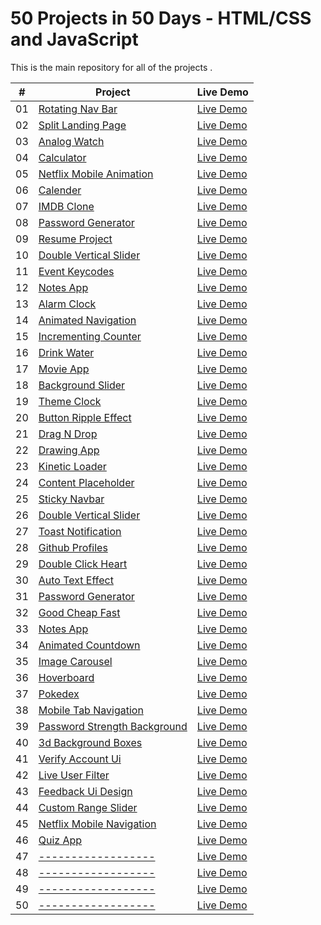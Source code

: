 # 50 Projects in 50 Days - HTML/CSS and JavaScript

This is the main repository for all of the projects .


|  #  | Project                                                                                                                     | Live Demo                                                                         |
| :-: | --------------------------------------------------------------------------------------------------------------------------- | --------------------------------------------------------------------------------- |
| 01  | [Rotating Nav Bar](https://github.com/piyushhawq/-Rotating-Navigation-bar.github.io)                             | [Live Demo](https://piyushhawq.github.io/-Rotating-Navigation-bar.github.io/)               |
| 02  | [Split Landing Page](https://github.com/piyushhawq/Split-Landing-Page.github.io)                               | [Live Demo](https://piyushhawq.github.io/Split-Landing-Page.github.io/)                |
| 03  | [Analog Watch ](https://github.com/piyushhawq/Analog-Clock.github.io)                       | [Live Demo](https://piyushhawq.github.io/Analog-Clock.github.io/) |
| 04  | [Calculator ](https://github.com/piyushhawq/Calculator.github.io)                          | [Live Demo](https://piyushhawq.github.io/Calculator.github.io/)          |
| 05  | [Netflix Mobile Animation](https://github.com/piyushhawq/Netflix-Mobile-Navigation.github.io)                               | [Live Demo](https://piyushhawq.github.io/Netflix-Mobile-Navigation.github.io/)                |
| 06  | [Calender](https://github.com/piyushhawq/Calendar.github.io)                           | [Live Demo](https://piyushhawq.github.io/Calendar.github.io/)              |
| 07  | [IMDB Clone](https://github.com/piyushhawq/HawkImdbClone.github.io)                       | [Live Demo](https://piyushhawq.github.io/HawkImdbClone.github.io/)            |
| 08  | [Password Generator ](https://github.com/piyushhawq/Password-Generator.github.io)                                         | [Live Demo](https://piyushhawq.github.io/Password-Generator.github.io/)                     |
| 09  | [Resume Project](https://github.com/piyushhawq/ResumePortfolio.github.io)                                     | [Live Demo](https://piyushhawq.github.io/ResumePortfolio.github.io/)                   |
| 10  | [Double Vertical Slider](https://github.com/piyushhawq/Double-vertical-Slider.github.io)                                         | [Live Demo](https://piyushhawq.github.io/Double-vertical-Slider.github.io/)                     |
| 11  | [Event Keycodes](https://github.com/piyushhawq/Event-Key-Code.github.io)                               | [Live Demo](https://piyushhawq.github.io/Event-Key-Code.github.io/)                |
| 12  | [Notes App](https://github.com/piyushhawq/Notes-App-Using-Local-Storage.github.io)                                   | [Live Demo](https://piyushhawq.github.io/Notes-App-Using-Local-Storage.github.io/)                  |
| 13  | [Alarm Clock](https://github.com/piyushhawq/Alarm-Clock.github.io)                   | [Live Demo](https://piyushhawq.github.io/Alarm-Clock.github.io/)          |
| 14  | [Animated Navigation](https://github.com/bradtraversy/50projects50days/tree/master/animated-navigation)                     | [Live Demo](https://50projects50days.com/projects/animated-navigation/)           |
| 15  | [Incrementing Counter](https://github.com/bradtraversy/50projects50days/tree/master/incrementing-counter)                   | [Live Demo](https://50projects50days.com/projects/incrementing-counter/)          |
| 16  | [Drink Water](https://github.com/bradtraversy/50projects50days/tree/master/drink-water)                                     | [Live Demo](https://50projects50days.com/projects/drink-water/)                   |
| 17  | [Movie App](https://github.com/bradtraversy/50projects50days/tree/master/movie-app)                                         | [Live Demo](https://50projects50days.com/projects/movie-app/)                     |
| 18  | [Background Slider](https://github.com/bradtraversy/50projects50days/tree/master/background-slider)                         | [Live Demo](https://50projects50days.com/projects/background-slider/)             |
| 19  | [Theme Clock](https://github.com/bradtraversy/50projects50days/tree/master/theme-clock)                                     | [Live Demo](https://50projects50days.com/projects/theme-clock/)                   |
| 20  | [Button Ripple Effect](https://github.com/bradtraversy/50projects50days/tree/master/button-ripple-effect)                   | [Live Demo](https://50projects50days.com/projects/button-ripple-effect/)          |
| 21  | [Drag N Drop](https://github.com/bradtraversy/50projects50days/tree/master/drag-n-drop)                                     | [Live Demo](https://50projects50days.com/projects/drag-n-drop/)                   |
| 22  | [Drawing App](https://github.com/bradtraversy/50projects50days/tree/master/drawing-app)                                     | [Live Demo](https://50projects50days.com/projects/drawing-app/)                   |
| 23  | [Kinetic Loader](https://github.com/bradtraversy/50projects50days/tree/master/kinetic-loader)                               | [Live Demo](https://50projects50days.com/projects/kinetic-loader/)                |
| 24  | [Content Placeholder](https://github.com/bradtraversy/50projects50days/tree/master/content-placeholder)                     | [Live Demo](https://50projects50days.com/projects/content-placeholder/)           |
| 25  | [Sticky Navbar](https://github.com/bradtraversy/50projects50days/tree/master/sticky-navigation)                                 | [Live Demo](https://50projects50days.com/projects/sticky-navbar/)                 |
| 26  | [Double Vertical Slider](https://github.com/bradtraversy/50projects50days/tree/master/double-vertical-slider)               | [Live Demo](https://50projects50days.com/projects/double-vertical-slider/)        |
| 27  | [Toast Notification](https://github.com/bradtraversy/50projects50days/tree/master/toast-notification)                       | [Live Demo](https://50projects50days.com/projects/toast-notification/)            |
| 28  | [Github Profiles](https://github.com/bradtraversy/50projects50days/tree/master/github-profiles)                             | [Live Demo](https://50projects50days.com/projects/github-profiles/)               |
| 29  | [Double Click Heart](https://github.com/bradtraversy/50projects50days/tree/master/double-click-heart)                       | [Live Demo](https://50projects50days.com/projects/double-click-heart/)            |
| 30  | [Auto Text Effect](https://github.com/bradtraversy/50projects50days/tree/master/auto-text-effect)                           | [Live Demo](https://50projects50days.com/projects/auto-text-effect/)              |
| 31  | [Password Generator](https://github.com/bradtraversy/50projects50days/tree/master/password-generator)                       | [Live Demo](https://50projects50days.com/projects/password-generator/)            |
| 32  | [Good Cheap Fast](https://github.com/bradtraversy/50projects50days/tree/master/good-cheap-fast)                             | [Live Demo](https://50projects50days.com/projects/good-cheap-fast/)               |
| 33  | [Notes App](https://github.com/bradtraversy/50projects50days/tree/master/notes-app)                                         | [Live Demo](https://50projects50days.com/projects/notes-app/)                     |
| 34  | [Animated Countdown](https://github.com/bradtraversy/50projects50days/tree/master/animated-countdown)                       | [Live Demo](https://50projects50days.com/projects/animated-countdown/)            |
| 35  | [Image Carousel](https://github.com/bradtraversy/50projects50days/tree/master/image-carousel)                               | [Live Demo](https://50projects50days.com/projects/image-carousel/)                |
| 36  | [Hoverboard](https://github.com/bradtraversy/50projects50days/tree/master/hoverboard)                                       | [Live Demo](https://50projects50days.com/projects/hoverboard/)                    |
| 37  | [Pokedex](https://github.com/bradtraversy/50projects50days/tree/master/pokedex)                                             | [Live Demo](https://50projects50days.com/projects/pokedex/)                       |
| 38  | [Mobile Tab Navigation](https://github.com/bradtraversy/50projects50days/tree/master/mobile-tab-navigation)                 | [Live Demo](https://50projects50days.com/projects/mobile-tab-navigation/)         |
| 39  | [Password Strength Background](https://github.com/bradtraversy/50projects50days/tree/master/password-strength-background)   | [Live Demo](https://50projects50days.com/projects/password-strength-background/)  |
| 40  | [3d Background Boxes](https://github.com/bradtraversy/50projects50days/tree/master/3d-boxes-background)                     | [Live Demo](https://50projects50days.com/projects/3d-background-boxes/)           |
| 41  | [Verify Account Ui](https://github.com/bradtraversy/50projects50days/tree/master/verify-account-ui)                         | [Live Demo](https://50projects50days.com/projects/verify-account-ui/)             |
| 42  | [Live User Filter](https://github.com/bradtraversy/50projects50days/tree/master/live-user-filter)                           | [Live Demo](https://50projects50days.com/projects/live-user-filter/)              |
| 43  | [Feedback Ui Design](https://github.com/bradtraversy/50projects50days/tree/master/feedback-ui-design)                       | [Live Demo](https://50projects50days.com/projects/feedback-ui-design/)            |
| 44  | [Custom Range Slider](https://github.com/bradtraversy/50projects50days/tree/master/custom-range-slider)                     | [Live Demo](https://50projects50days.com/projects/custom-range-slider/)           |
| 45  | [Netflix Mobile Navigation](https://github.com/bradtraversy/50projects50days/tree/master/netflix-mobile-navigation)         | [Live Demo](https://50projects50days.com/projects/netflix-mobile-navigation/)     |
| 46  | [Quiz App](https://github.com/bradtraversy/50projects50days/tree/master/quiz-app)                                           | [Live Demo](https://50projects50days.com/projects/quiz-app/)                      |
| 47  | [------------------](------------------)           | [Live Demo](------------------)      |
| 48  | [------------------](------------------)                         | [Live Demo](------------------)             |
| 49  | [------------------](------------------)                                         | [Live Demo](------------------)                     |
| 50  | [------------------](------------------)                         | [Live Demo](------------------)             |
